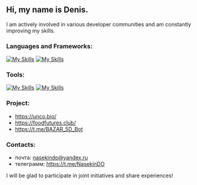 ## Hi, my name is Denis.
I am actively involved in various developer communities and am constantly improving my skills.

### Languages and Frameworks:
[![My Skills](https://skillicons.dev/icons?i=html,css,sass,js,ts)](https://skillicons.dev)
[![My Skills](https://skillicons.dev/icons?i=nextjs,react,redux)](https://skillicons.dev)

### Tools:
[![My Skills](https://skillicons.dev/icons?i=figma,phpstorm,vscode,wordpress)](https://skillicons.dev)
[![My Skills](https://skillicons.dev/icons?i=git,github,gitlab,linux,npm,vite,webpack)](https://skillicons.dev)

### Project:
- https://unco.bio/
- https://foodfutures.club/
- https://t.me/BAZAR_5D_Bot
  
### Contacts:
- почта: nasekindo@yandex.ru
- телеграмм: https://t.me/NasekinDO
  
I will be glad to participate in joint initiatives and share experiences!
